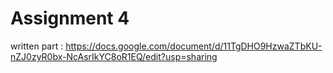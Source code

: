 # Assignment 4

written part : https://docs.google.com/document/d/11TgDHO9HzwaZTbKU-nZJ0zyR0bx-NcAsrIkYC8oR1EQ/edit?usp=sharing

